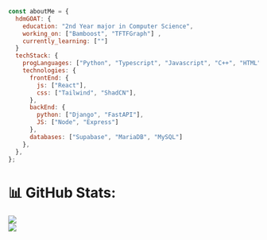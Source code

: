 ```javascript
const aboutMe = {
  hdmGOAT: {
    education: "2nd Year major in Computer Science",
    working_on: ["Bamboost", "TFTFGraph"] ,
    currently_learning: [""]
  }
  techStack: {
    progLanguages: ["Python", "Typescript", "Javascript", "C++", "HTML", "CSS"],
    technologies: {
      frontEnd: {
        js: ["React"],
        css: ["Tailwind", "ShadCN"],
      },
      backEnd: {
        python: ["Django", "FastAPI"],
        JS: ["Node", "Express"]
      },
      databases: ["Supabase", "MariaDB", "MySQL"]
    },
  },
};
```

# 📊 GitHub Stats:
![](https://github-readme-stats.vercel.app/api?username=HDMgoat&theme=dark&hide_border=false&include_all_commits=false&count_private=false)<br/>
![](https://github-readme-streak-stats.herokuapp.com/?user=HDMgoat&theme=dark&hide_border=false)<br/>

